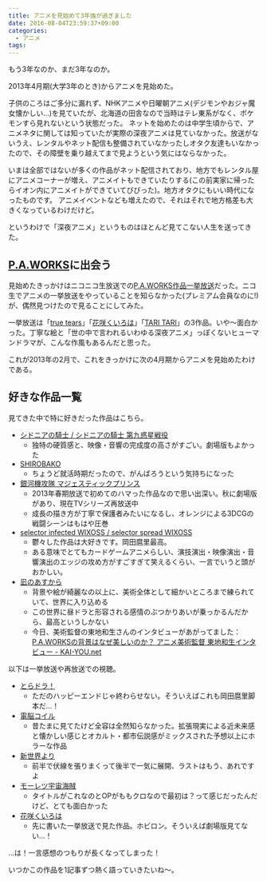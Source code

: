 ```yaml
---
title: アニメを見始めて3年強が過ぎました
date: 2016-08-04T23:59:37+09:00
categories:
  - アニメ
tags:
---
```


もう3年なのか、まだ3年なのか。

2013年4月期(大学3年のとき)からアニメを見始めた。

子供のころはご多分に漏れず、NHKアニメや日曜朝アニメ(デジモンやおジャ魔女懐かしい…)を見ていたが、北海道の田舎なので当時はテレ東系がなく、ポケモンすら見れないという状態だった。
ネットを始めたのは中学生頃からで、アニメネタに関しては知っていたが実際の深夜アニメは見ていなかった。放送がないうえ、レンタルやネット配信も整備されていなかったしオタク友達もいなかったので、その障壁を乗り越えてまで見ようという気にはならなかった。

いまは全部ではないが多くの作品がネット配信されており、地方でもレンタル屋にアニメコーナーが増え、アニメイトもできていたりする(この前実家に帰ったらイオン内にアニメイトができていてびびった)。地方オタクにもいい時代になったものです。
アニメイベントなども増えたので、それはそれで地方格差も大きくなっているわけだけど。

というわけで「深夜アニメ」というものはほとんど見てこない人生を送ってきた。

## [P.A.WORKS](http://www.pa-works.jp/works/index.html)に出会う

見始めたきっかけはニコニコ生放送での[P.A.WORKS作品一挙放送](http://live.nicovideo.jp/watch/lv123481433)だった。ニコ生でアニメの一挙放送をやっていることを知らなかった(プレミアム会員なのに!)が、偶然見つけたので見ることにしてみた。

一挙放送は「[true tears](http://truetears.jp/)」「[花咲くいろは](http://www.hanasakuiroha.jp/)」「[TARI TARI](http://www.taritari.jp/)」の3作品。いや〜面白かった。丁寧な絵と「世の中で言われるいわゆる深夜アニメ」っぽくないヒューマンドラマが、こんな作風もあるんだと思った。

これが2013年の2月で、これをきっかけに次の4月期からアニメを見始めたわけである。

## 好きな作品一覧

見てきた中で特に好きだった作品はこちら。

- [シドニアの騎士 / シドニアの騎士 第九惑星戦役](http://www.knightsofsidonia.com/)
  - 独特の硬質感と、映像・音響の完成度の高さがすごい。劇場版もよかった
- [SHIROBAKO](http://shirobako-anime.com/)
  - ちょうど就活時期だったので、がんばろうという気持ちになった
- [銀河機攻隊 マジェスティックプリンス](http://mjp-anime.jp/)
  - 2013年春期放送で初めてのハマった作品なので思い出深い。秋に劇場版があり、現在TVシリーズ再放送中
  - 成長の描き方が丁寧で保護者みたいになるし、オレンジによる3DCGの戦闘シーンはもはや圧巻
- [selector infected WIXOSS / selector spread WIXOSS](http://selector-wixoss.com/)
  - 鬱々した作品は大好きです。岡田麿里最高。
  - ある意味でとてもカードゲームアニメらしい、演技演出・映像演出・音響演出のエッジの攻め方がすごすぎて笑えるくらい、一言でいうと頭がおかしい。
- [凪のあすから](http://nagiasu.jp/)
  - 背景や絵が綺麗なの以上に、美術全体として細かいところまで練られていて、世界に入り込める
  - この世界に昼ドラと形容される感情のぶつかりあいが乗っかるんだから、最高というしかない
  - 今日、美術監督の東地和生さんのインタビューがあがってました：[P.A.WORKSの背景はなぜ美しいのか？ アニメ美術監督 東地和生インタビュー - KAI-YOU.net](http://kai-you.net/article/31156)

以下は一挙放送や再放送での視聴。

- [とらドラ！](http://www.tv-tokyo.co.jp/anime/toradora/)
  - ただのハッピーエンドじゃ終わらせない。そういえばこれも岡田麿里脚本だ…！
- [電脳コイル](http://www.tokuma.jp/coil/)
  - 昔たまに見てたけど全容は全然知らなかった。拡張現実による近未来感と懐かしい感じとオカルト・都市伝説感がミックスされた予想以上にホラーな作品
- [新世界より](http://www.tv-asahi.co.jp/shinsekaiyori/)
  - 前半で伏線を張りまくって後半で一気に展開、ラストはもう、あれですよ
- [モーレツ宇宙海賊](http://king-cr.jp/special/mo-retsu/top.html)
  - タイトルがこれなのとOPがももクロなので最初は？って感じだったんだけど、とても面白かった
- [花咲くいろは](http://www.hanasakuiroha.jp/tv/)
  - 先に書いた一挙放送で見た作品。ホビロン。そういえば劇場版見てない…！

…は！一言感想のつもりが長くなってしまった！

いつかこの作品を1記事ずつ熱く語っていきたいね〜。
